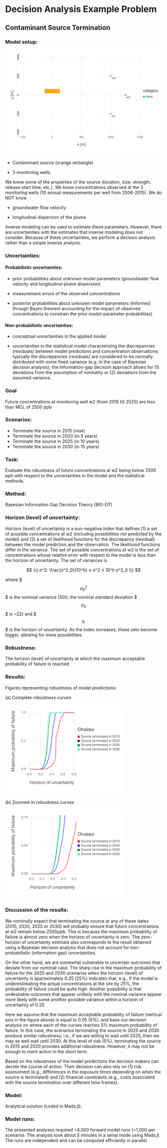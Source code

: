 # Decision Analysis Example Problem
## Contaminant Source Termination

### Model setup:

![](source_termination-problemsetup.png)

* Contaminant source (orange rectangle)

* 3 monitoring wells

We know some of the properties of the source (location, size, strength, release start time, etc.).
We know concentrations observed at the 3 monitoring wells (10 annual measurements per well from 2006-2015).
We do NOT know

*	groundwater flow velocity

*	longitudinal dispersion of the plume

Inverse modeling can be used to estimate these parameters.
However, there are uncertainties with the estimates that inverse modeling does not consider.
Because of these uncertainties, we perform a decision analysis rather than a simple inverse analysis.

### Uncertainties:

#### Probabilistic uncertainties:

*	prior probabilities about unknown model parameters (groundwater flow velocity and longitudinal plume dispersion)

*	measurement errors of the observed concentrations

*	posterior probabilities about unknown model parameters (informed through Bayes theorem accounting for the impact of observed concentrations to constrain the prior model-parameter probabilities)

#### Non-probabilistic uncertainties:

*	conceptual uncertainties in the applied model

*	uncertainties in the statistical model characterizing the discrepancies (residuals) between model predictions and concentration observations; typically the discrepancies (residuals) are considered to be normally distributed with some fixed variance (e.g. in the case of Bayesian decision analysis); the Information-gap decision approach allows for (1) deviations from the assumption of normality or (2) deviations from the assumed variance.

### Goal

Future concentrations at monitoring well w2 (from 2016 till 2025) are less than MCL of 2500 ppb

### Scenarios:

* Terminate the source in 2015 (now)
* Terminate the source in 2020 (in 5 years)
* Terminate the source in 2025 (in 10 years)
* Terminate the source in 2030 (in 15 years)

### Task:

Evaluate the robustness of future concentrations at w2 being below 2500 ppb with respect to the uncertainties in the model and the statistical methods.

### Method:

Bayesian Information Gap Decision Theory (BIG-DT)

### Horizon (level) of uncertainty:

Horizon (level) of uncertainty is a non-negative index that defines
(1) a set of possible concentrations at w2 (including possibilities not predicted by the model) and
(2) a set of likelihood functions for the discrepancy (residual) between the model prediction and the observation.
The likelihood functions differ in the variance.
The set of possible concentrations at w2 is the set of concentrations whose relative error with respect to the model is less than the horizon of uncertainty.
The set of variances is

$$ \\{ σ^2: \frac{σ^2_0}{10^h} ≤ σ^2 ≤ 10^h σ^2_0 \\} $$

where $$$σ^2_0$$$ is the nominal variance (500; the nominal standard deviation $$$σ_0$$$ is ~22) and
$$$h$$$ is the horizon of uncertainty.
As the index increases, these sets become bigger, allowing for more possibilities.

### Robustness:

The horizon (level) of uncertainty at which the maximum acceptable probability of failure is reached

### Results:

Figures representing robustness of model predictions:

(a) Complete robustness curves

![](source_termination-robustness-1000.png)

(b) Zoomed-in robustness curves

![](source_termination-robustness-zoom-1000.png)

### Discussion of the results:

We nominally expect that terminating the source at any of these dates (2015, 2020, 2025 or 2030) will probably ensure that future concentrations at w2 remain below 2500ppb.
This is because the maximum probability of failure is almost zero when the horizon of uncertainty is zero.
The zero-horizon of uncertainty estimate also corresponds to the result obtained using a Bayesian decision analysis that does not account for non-probabilistic (information gap) uncertainties.

On the other hand, we are somewhat vulnerable to uncertain outcomes that deviate from our nominal case.
The sharp rise in the maximum probability of failure for the 2025 and 2030 scenarios when the horizon (level) of uncertainty is approximately 0.25 (25%) indicates that, e.g., if the model is underestimating the actual concentrations at the site by 25%, the probability of failure could be quite high.
Another possibility is that undesirable outcomes that appear unlikely with the nominal variance appear more likely with some another possible variance within a horizon of uncertainty of 0.25.

Here we assume that the maximum acceptable probability of failure (vertical axis in the figure above) is equal to 0.05 (5%), and base our decision analysis on where each of the curves reaches 5% maximum probability of failure.
In this case, the scenarios terminating the source in 2025 and 2030 produce similar robustness; i.e., if we are willing to wait until 2025, then we may as well wait until 2030.
At this level of risk (5%), terminating the source in 2015 and 2020 provides additional robustness.
However, it may not be enough to merit action in the short term.

Based on the robustness of the model predictions the decision makers can decide the course of action.
Their decision can also rely on
(1) risk assessment (e.g., differences in the exposure times depending on when the source is terminated) and
(2) financial constraints (e.g., costs associated with the source termination over different time frames).

### Model:

Analytical solution (coded in Mads.jl).

### Model runs:

The presented analyses required ~4,000 forward model runs (~1,000 per scenario).
The analysis took about 5 minutes in a serial mode using Mads.jl.
The runs are independent and can be computed efficiently in parallel.
